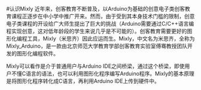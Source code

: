 #认识Mixly
近年来，创客教育不断普及，以Arduino为基础的创意电子类创客教育课程正逐步在中小学中推广开来。然而，由于受到其本身技术门槛的限制，创意电子类课程的开设给广大师生提出了巨大的挑战（Arduino需要通过C/C++语言编程实现创意，这对低年龄段的学生来说几乎是不可能的）。创客教育需要更好的图形化编程工具，Mixly（米思齐）因此应运而生。Mixly，中文名为米思齐，全称为Mixly\_Arduino，是一款由北京师范大学教育学部创客教育实验室傅骞教授团队开发的图形化编程软件。

Mixly可以看作是介于普通用户与Arduino IDE之间桥梁，通过这个桥梁，即使用户不懂C语言的语法，也可以利用图形化程序编写Arduino程序。Mixly的基本原理是将图形化程序转化成C语言，再利用Arduino IDE上传到硬件中。

